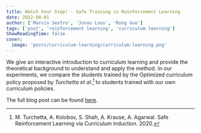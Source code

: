 ```yaml
---
title: Watch Your Step! - Safe Training in Reinforcement Learning
date: 2022-08-01
author: ['Marvin Sextro', 'Jonas Loos', 'Rong Guo']
tags: ['post', 'reinforcement learning', 'curriculum learning']
ShowReadingTime: false
cover:
  image: 'posts/curriculum-learning/curriculum-learning.png'
---
```


We give an interactive introduction to curriculum learning and provide the theoretical background to understand and apply the method. In our experiments, we compare the students trained by the Optimized curriculum policy proposed by <cite>Turchetta et al.[^1]</cite> to students trained with our own curriculum policies. 

[^1]: M. Turchetta, A. Kolobov, S. Shah, A. Krause, A. Agarwal. Safe Reinforcement Learning via Curriculum Induction. 2020. 

The full blog post can be found [here](https://safe-rl-team.github.io/curriculum-learning). 